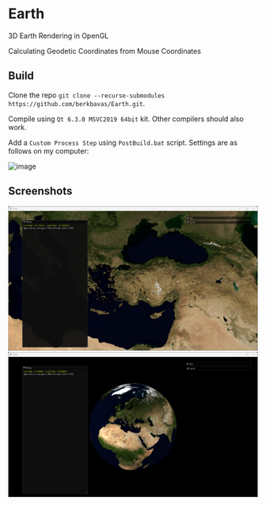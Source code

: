 # Earth
3D Earth Rendering in OpenGL

Calculating Geodetic Coordinates from Mouse Coordinates

## Build
Clone the repo `git clone --recurse-submodules https://github.com/berkbavas/Earth.git`.

Compile using `Qt 6.3.0 MSVC2019 64bit` kit. Other compilers should also work. 

Add a `Custom Process Step` using `PostBuild.bat` script. Settings are as follows on my computer: 

![image](https://user-images.githubusercontent.com/53399385/199776781-4c2a06dc-2466-4ea4-b582-f5194be52e06.png)

## Screenshots
![](Screenshot_1.png)
![](Screenshot_2.png)
